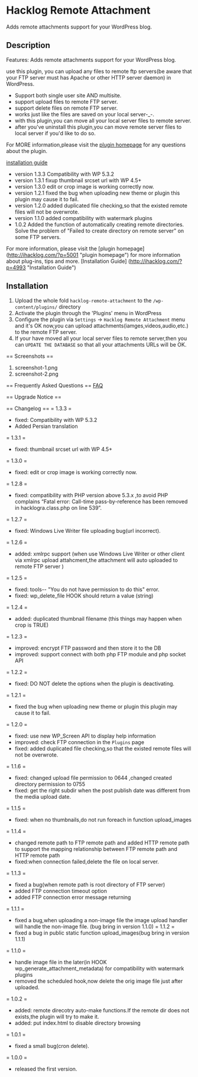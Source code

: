 # Hacklog Remote Attachment
Adds remote attachments support for your WordPress blog.

## Description 
Features: Adds remote attachments support for your WordPress blog.

use this plugin, you can upload any files to remote ftp servers(be aware that your FTP server must has Apache or other HTTP server daemon) in WordPress.

* Support both single user site AND multisite.
* support upload files to remote FTP server.
* support delete files on remote FTP server.
* works just like the files are saved on your local server-_-.
* with this plugin,you can move all your local server files to remote server.
* after you've uninstall this plugin,you can move remote server files to local server if you'd like to do so.

For MORE information,please visit the [plugin homepage](http://ihacklog.com/?p=5001 "plugin homepage") for any questions about the plugin.

[installation guide](http://ihacklog.com/?p=4993 "installation guide") 

* version 1.3.3 Compatibility with WP 5.3.2
* version 1.3.1 fixup thumbnail srcset url with WP 4.5+
* version 1.3.0 edit or crop image is working correctly now.
* version 1.2.1 fixed the bug when uploading new theme or plugin this plugin may cause it to fail.
* version 1.2.0 added duplicated file checking,so that the existed remote files will not be overwrote.
* version 1.1.0 added compatibility with watermark plugins
* 1.0.2 Added the function of automatically creating remote directories. Solve the problem of "Failed to create directory on remote server" on some FTP servers.

For more information, please visit the [plugin homepage] (http://ihacklog.com/?p=5001 "plugin homepage") for more information about plug-ins, tips and more.
[Installation Guide] (http://ihacklog.com/?p=4993 "Installation Guide")

## Installation

1. Upload the whole fold `hacklog-remote-attachment` to the `/wp-content/plugins/` directory
2. Activate the plugin through the 'Plugins' menu in WordPress
3. Configure the plugin via `Settings` -> `Hacklog Remote Attachment` menu and it's OK now,you can upload attachments(iamges,videos,audio,etc.) to the remote FTP server.
4. If your have moved all your local server files to remote server,then you can `UPDATE THE DATABASE` so that all your attachments URLs will be OK.

== Screenshots ==

1. screenshot-1.png
2. screenshot-2.png


  



== Frequently Asked Questions ==
[FAQ](http://ihacklog.com/?p=5001 "FAQ") 


== Upgrade Notice ==




== Changelog ==
= 1.3.3 =
* fixed: Compatibility with WP 5.3.2
* Added Persian translation

= 1.3.1 =
* fixed: thumbnail srcset url with WP 4.5+

= 1.3.0 =
* fixed: edit or crop image is working correctly now.

= 1.2.8 =
* fixed: compatibility with PHP version above 5.3.x ,to avoid PHP complains “Fatal error: Call-time pass-by-reference has been removed in hacklogra.class.php on line 539”.

= 1.2.7 =
* fixed: Windows Live Writer file uploading bug(url incorrect).

= 1.2.6 =
* added: xmlrpc support (when use Windows Live Writer or other client via xmlrpc upload attahcment,the attachment will auto uploaded to remote FTP server )

= 1.2.5 =
* fixed: tools-- "You do not have permission to do this" error.
* fixed: wp_delete_file HOOK should return a value (string)

= 1.2.4 =
* added: duplicated thumbnail filename (this things may happen when crop is TRUE)

= 1.2.3 =
* improved: encrypt FTP password and then store it to the DB
* improved: support connect with both php FTP module and php socket API

= 1.2.2 =
* fixed: DO NOT delete the options when the plugin is deactivating.

= 1.2.1 =
* fixed the bug when uploading new theme or plugin this plugin may cause it to fail.

= 1.2.0 =
* fixed: use new WP_Screen API to display help information
* improved: check FTP connection in the `Plugins` page
* fixed: added duplicated file checking,so that the existed remote files will not be overwrote.

= 1.1.6 =
* fixed: changed upload file permission to 0644 ,changed created directory permission to 0755
* fixed: get the right subdir when the post publish date was different from the media upload date.

= 1.1.5 =
* fixed: when no thumbnails,do not run foreach in function upload_images

= 1.1.4 =
* changed remote path to FTP remote path and added HTTP remote path to support the mapping relationship between FTP remote path and HTTP remote path
* fixed:when connection failed,delete the file on local server.
 
= 1.1.3 =
* fixed a bug(when remote path is root directory of FTP server)
* added FTP connection timeout option
* added FTP connection error message returning

= 1.1.1 =
* fixed a bug,when uploading a non-image file the image upload handler will handle the non-image file. (bug bring in version 1.1.0)
= 1.1.2 =
* fixed a bug in public static function upload_images(bug bring in version 1.1.1)

= 1.1.0 =
* handle image file in the later(in HOOK wp_generate_attachment_metadata) for compatibility with watermark plugins
* removed the scheduled hook,now delete the orig image file just after uploaded.

= 1.0.2 =
* added: remote direcotry auto-make functions.If the remote dir does not exists,the plugin will try to make it.
* added: put index.html to disable directory browsing

= 1.0.1 =
* fixed a small bug(cron delete).


= 1.0.0 =
* released the first version.











